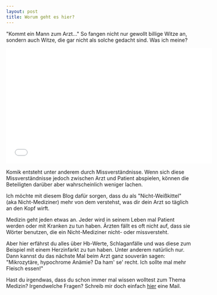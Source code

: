 ```yaml
---
layout: post
title: Worum geht es hier?
---
```


"Kommt ein Mann zum Arzt..." So fangen nicht nur gewollt billige Witze an, sondern auch Witze, die gar nicht als solche gedacht sind. Was ich meine? 

<iframe width="560" height="315" src="//www.youtube.com/embed/YGyTV-zZHNQ" frameborder="0" allowfullscreen></iframe>

Komik entsteht unter anderem durch Missverständnisse. Wenn sich diese Missverständnisse jedoch zwischen Arzt und Patient abspielen, können die Beteiligten darüber aber wahrscheinlich weniger lachen.

Ich möchte mit diesem Blog dafür sorgen, dass du als "Nicht-Weißkittel" (aka Nicht-Mediziner) mehr von dem verstehst, was dir dein Arzt so täglich an den Kopf wirft.

Medizin geht jeden etwas an. Jeder wird in seinem Leben mal Patient werden oder mit Kranken zu tun haben. Ärzten fällt es oft nicht auf, dass sie Wörter benutzen, die ein Nicht-Mediziner nicht- oder missversteht. 

Aber hier erfährst du alles über Hb-Werte, Schlaganfälle und was diese zum Beispiel mit einem Herzinfarkt zu tun haben. Unter anderem natürlich nur. Dann kannst du das nächste Mal beim Arzt ganz souverän sagen: "Mikrozytäre, hypochrome Anämie? Da ham' se' recht. Ich sollte mal mehr Fleisch essen!" 

Hast du irgendwas, dass du schon immer mal wissen wolltest zum Thema Medizin? Irgendwelche Fragen? Schreib mir doch einfach [hier](mailto:rasmus_oo@hotmail.de) eine Mail.
